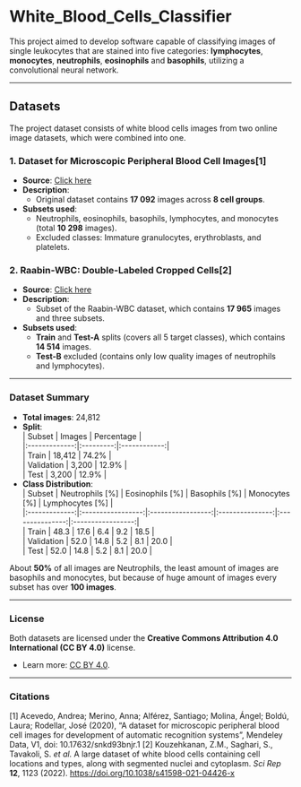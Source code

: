 # White_Blood_Cells_Classifier

This project aimed to develop software capable of classifying images of single leukocytes that are stained into five categories: **lymphocytes**, **monocytes**, **neutrophils**, **eosinophils** and **basophils**, utilizing a convolutional neural network.

---

##  Datasets  
The project dataset consists of white blood cells images from two online image datasets, which were combined into one.

### 1. **Dataset for Microscopic Peripheral Blood Cell Images[1]**  
- **Source**: [Click here](https://data.mendeley.com/datasets/snkd93bnjr/1) 
- **Description**:  
  - Original dataset contains **17 092** images across **8 cell groups**.  
 - **Subsets used**:
   - Neutrophils, eosinophils, basophils, lymphocytes, and monocytes (total **10 298** images).  
   - Excluded classes: Immature granulocytes, erythroblasts, and platelets.  

### 2. **Raabin-WBC: Double-Labeled Cropped Cells[2]**  
- **Source**: [Click here](https://www.nature.com/articles/s41598-021-04426-x)  
- **Description**:  
  - Subset of the Raabin-WBC dataset, which contains **17 965** images and three subsets.  
 - **Subsets used**:  
    - **Train** and **Test-A** splits (covers all 5 target classes), which contains **14 514** images.  
    - **Test-B** excluded (contains only low quality images of neutrophils and lymphocytes).  

---

### Dataset Summary  

- **Total images**: 24,812  
- **Split**:  
  | Subset      | Images  | Percentage |  
  |:-------------:|:---------:|:------------:|  
  | Train       | 18,412  | 74.2%      |  
  | Validation  | 3,200   | 12.9%      |  
  | Test        | 3,200   | 12.9%      |
- **Class Distribution**:  
  | Subset      | Neutrophils [%] | Eosinophils [%] | Basophils [%] | Monocytes [%] | Lymphocytes [%] |  
  |:-------------:|:-----------------:|:-----------------:|:---------------:|:---------------:|:-----------------:|  
  | Train       | 48.3            | 17.6            | 6.4           | 9.2           | 18.5            |  
  | Validation  | 52.0            | 14.8            | 5.2           | 8.1           | 20.0            |  
  | Test        | 52.0            | 14.8            | 5.2           | 8.1           | 20.0            |  

About **50%** of all images are Neutrophils, the least amount of images are basophils and monocytes, but because of huge amount of images every subset has over **100 images**.


---

###  License  
Both datasets are licensed under the **Creative Commons Attribution 4.0 International (CC BY 4.0)** license.  
- Learn more: [CC BY 4.0](http://creativecommons.org/licenses/by/4.0/).  


---

 ### Citations 
[1] Acevedo, Andrea; Merino, Anna; Alférez, Santiago; Molina, Ángel; Boldú, Laura; Rodellar, José (2020), “A dataset for microscopic peripheral blood cell images for development of automatic recognition systems”, Mendeley Data, V1, doi: 10.17632/snkd93bnjr.1
[2]  Kouzehkanan, Z.M., Saghari, S., Tavakoli, S. _et al._ A large dataset of white blood cells containing cell locations and types, along with segmented nuclei and cytoplasm. _Sci Rep_  **12**, 1123 (2022). https://doi.org/10.1038/s41598-021-04426-x
